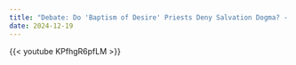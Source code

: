 ```yaml
---
title: "Debate: Do 'Baptism of Desire' Priests Deny Salvation Dogma? - Bro. Peter Dimond vs. Steve Speray"
date: 2024-12-19
---
```


{{< youtube KPfhgR6pfLM >}}
